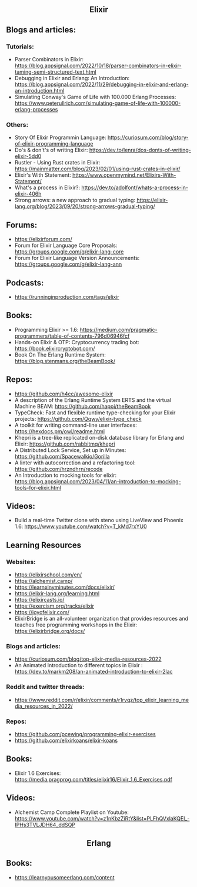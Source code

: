 <h2 align="center">Elixir</h2>

## Blogs and articles:

### Tutorials:

- Parser Combinators in Elixir: https://blog.appsignal.com/2022/10/18/parser-combinators-in-elixir-taming-semi-structured-text.html
- Debugging in Elixir and Erlang: An Introduction: https://blog.appsignal.com/2022/11/29/debugging-in-elixir-and-erlang-an-introduction.html
- Simulating Conway's Game of Life with 100.000 Erlang Processes: https://www.peterullrich.com/simulating-game-of-life-with-100000-erlang-processes

### Others:

- Story Of Elixir Programmin Language: https://curiosum.com/blog/story-of-elixir-programming-language
- Do's & don't's of writing Elixir: https://dev.to/lenra/dos-donts-of-writing-elixir-5dd0
- Rustler - Using Rust crates in Elixir: https://mainmatter.com/blog/2023/02/01/using-rust-crates-in-elixir/
- Elixir's With Statement: https://www.openmymind.net/Elixirs-With-Statement/
- What's a process in Elixir?: https://dev.to/adolfont/whats-a-process-in-elixir-406h
- Strong arrows: a new approach to gradual typing: https://elixir-lang.org/blog/2023/09/20/strong-arrows-gradual-typing/

## Forums:

- https://elixirforum.com/
- Forum for Elixir Language Core Proposals: https://groups.google.com/g/elixir-lang-core
- Forum for Elixir Language Version Announcements: https://groups.google.com/g/elixir-lang-ann

## Podcasts:

- https://runninginproduction.com/tags/elixir

## Books:

- Programming Elixir >= 1.6: https://medium.com/pragmatic-programmers/table-of-contents-796d06946fcf
- Hands-on Elixir & OTP: Cryptocurrency trading bot: https://book.elixircryptobot.com/
- Book On The Erlang Runtime System: https://blog.stenmans.org/theBeamBook/

## Repos:

- https://github.com/h4cc/awesome-elixir
- A description of the Erlang Runtime System ERTS and the virtual Machine BEAM: https://github.com/happi/theBeamBook
- TypeCheck: Fast and flexible runtime type-checking for your Elixir projects: https://github.com/Qqwy/elixir-type_check
- A toolkit for writing command-line user interfaces: https://hexdocs.pm/owl/readme.html
- Khepri is a tree-like replicated on-disk database library for Erlang and Elixir: https://github.com/rabbitmq/khepri
- A Distributed Lock Service, Set up in Minutes: https://github.com/Spacewalkio/Gorilla
- A linter with autocorrection and a refactoring tool: https://github.com/hrzndhrn/recode
- An Introduction to mocking tools for elixir: https://blog.appsignal.com/2023/04/11/an-introduction-to-mocking-tools-for-elixir.html

## Videos:

- Build a real-time Twitter clone with steno using LiveView and Phoenix 1.6: https://www.youtube.com/watch?v=T_kMd7rxYU0

## Learning Resources

### Websites:

- https://elixirschool.com/en/
- https://alchemist.camp/
- https://learnxinyminutes.com/docs/elixir/
- https://elixir-lang.org/learning.html
- https://elixircasts.io/
- https://exercism.org/tracks/elixir
- https://joyofelixir.com/
- ElixirBridge is an all-volunteer organization that provides resources and teaches free programming workshops in the Elixir: https://elixirbridge.org/docs/

### Blogs and articles:

- https://curiosum.com/blog/top-elixir-media-resources-2022
- An Animated Introduction to different topics in Elixir : https://dev.to/markm208/an-animated-introduction-to-elixir-2lac

### Reddit and twitter threads:

- https://www.reddit.com/r/elixir/comments/r1rvqz/top_elixir_learning_media_resources_in_2022/

### Repos:

- https://github.com/pcewing/programming-elixir-exercises
- https://github.com/elixirkoans/elixir-koans

## Books:

- Elixir 1.6 Exercises: https://media.pragprog.com/titles/elixir16/Elixir_1.6_Exercises.pdf

## Videos:

- Alchemist Camp Complete Playlist on Youtube: https://www.youtube.com/watch?v=z1nKbzZiRtY&list=PLFhQVxlaKQEl_-IPHs3TVLJDH64_ddSQP

<h2 align="center">Erlang</h2>

## Books:

- https://learnyousomeerlang.com/content
